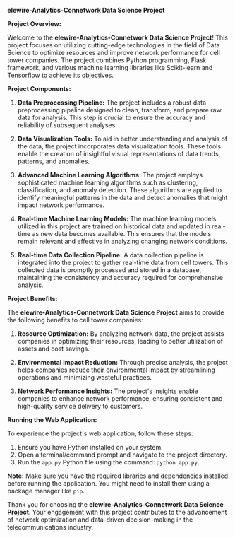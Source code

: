 **elewire-Analytics-Connetwork Data Science Project**

**Project Overview:**

Welcome to the **elewire-Analytics-Connetwork Data Science Project**! This project focuses on utilizing cutting-edge technologies in the field of Data Science to optimize resources and improve network performance for cell tower companies. The project combines Python programming, Flask framework, and various machine learning libraries like Scikit-learn and Tensorflow to achieve its objectives.

**Project Components:**

1. **Data Preprocessing Pipeline:** The project includes a robust data preprocessing pipeline designed to clean, transform, and prepare raw data for analysis. This step is crucial to ensure the accuracy and reliability of subsequent analyses.

2. **Data Visualization Tools:** To aid in better understanding and analysis of the data, the project incorporates data visualization tools. These tools enable the creation of insightful visual representations of data trends, patterns, and anomalies.

3. **Advanced Machine Learning Algorithms:** The project employs sophisticated machine learning algorithms such as clustering, classification, and anomaly detection. These algorithms are applied to identify meaningful patterns in the data and detect anomalies that might impact network performance.

4. **Real-time Machine Learning Models:** The machine learning models utilized in this project are trained on historical data and updated in real-time as new data becomes available. This ensures that the models remain relevant and effective in analyzing changing network conditions.

5. **Real-time Data Collection Pipeline:** A data collection pipeline is integrated into the project to gather real-time data from cell towers. This collected data is promptly processed and stored in a database, maintaining the consistency and accuracy required for comprehensive analysis.

**Project Benefits:**

The **elewire-Analytics-Connetwork Data Science Project** aims to provide the following benefits to cell tower companies:

1. **Resource Optimization:** By analyzing network data, the project assists companies in optimizing their resources, leading to better utilization of assets and cost savings.

2. **Environmental Impact Reduction:** Through precise analysis, the project helps companies reduce their environmental impact by streamlining operations and minimizing wasteful practices.

3. **Network Performance Insights:** The project's insights enable companies to enhance network performance, ensuring consistent and high-quality service delivery to customers.

**Running the Web Application:**

To experience the project's web application, follow these steps:

1. Ensure you have Python installed on your system.
2. Open a terminal/command prompt and navigate to the project directory.
3. Run the `app.py` Python file using the command: `python app.py`.

**Note:** Make sure you have the required libraries and dependencies installed before running the application. You might need to install them using a package manager like `pip`.

Thank you for choosing the **elewire-Analytics-Connetwork Data Science Project**. Your engagement with this project contributes to the advancement of network optimization and data-driven decision-making in the telecommunications industry.

